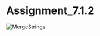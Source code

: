 # Assignment_7.1.2
![MergeStrings](https://github.com/user-attachments/assets/af09c72b-739d-4291-a095-d398e0ec1702)

